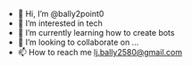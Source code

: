 - 👋 Hi, I’m @bally2point0
- 👀 I’m interested in tech 
- 🌱 I’m currently learning how to create bots 
- 💞️ I’m looking to collaborate on ...
- 📫 How to reach me lj.bally2580@gmail.com

<!---
bally2point0/bally2point0 is a ✨ special ✨ repository because its `README.md` (this file) appears on your GitHub profile.
You can click the Preview link to take a look at your changes.
--->
